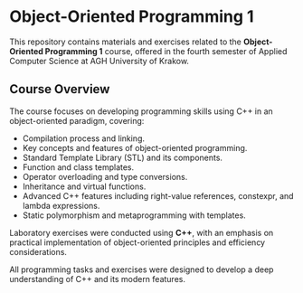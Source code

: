 # Object-Oriented Programming 1
This repository contains materials and exercises related to the **Object-Oriented Programming 1** course, offered in the fourth semester of Applied Computer Science at AGH University of Krakow.

## Course Overview
The course focuses on developing programming skills using C++ in an object-oriented paradigm, covering:

- Compilation process and linking.
- Key concepts and features of object-oriented programming.
- Standard Template Library (STL) and its components.
- Function and class templates.
- Operator overloading and type conversions.
- Inheritance and virtual functions.
- Advanced C++ features including right-value references, constexpr, and lambda expressions.
- Static polymorphism and metaprogramming with templates.

Laboratory exercises were conducted using **C++**, with an emphasis on practical implementation of object-oriented principles and efficiency considerations.

All programming tasks and exercises were designed to develop a deep understanding of C++ and its modern features.
